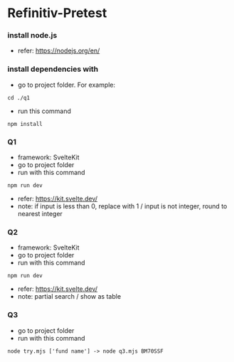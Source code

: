 # Refinitiv-Pretest

### install node.js
- refer: https://nodejs.org/en/
### install dependencies with
- go to project folder. For example:
```
cd ./q1
```
- run this command
```
npm install
```
### Q1
- framework: SvelteKit
- go to project folder
- run with this command
```
npm run dev
```
- refer: https://kit.svelte.dev/
- note: if input is less than 0, replace with 1 / input is not integer, round to nearest integer
### Q2
- framework: SvelteKit
- go to project folder
- run with this command
```
npm run dev
```
- refer: https://kit.svelte.dev/
- note: partial search / show as table
### Q3
- go to project folder
- run with this command
```
node try.mjs ['fund name'] -> node q3.mjs BM70SSF
```